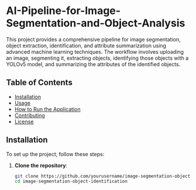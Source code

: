 # AI-Pipeline-for-Image-Segmentation-and-Object-Analysis


This project provides a comprehensive pipeline for image segmentation, object extraction, identification, and attribute summarization using advanced machine learning techniques. The workflow involves uploading an image, segmenting it, extracting objects, identifying those objects with a YOLOv5 model, and summarizing the attributes of the identified objects.

## Table of Contents

- [Installation](#installation)
- [Usage](#usage)
- [How to Run the Application](#how-to-run-the-application)
- [Contributing](#contributing)
- [License](#license)

## Installation

To set up the project, follow these steps:

1. **Clone the repository**:
   ```bash
   git clone https://github.com/yourusername/image-segmentation-object-identification.git
   cd image-segmentation-object-identification
